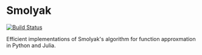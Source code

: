 # Smolyak

[![Build Status](https://travis-ci.org/EconForge/Smolyak.jl.png)](https://travis-ci.org/EconForge/Smolyak.jl)

Efficient implementations of Smolyak's algorithm for function approxmation in Python and Julia.
